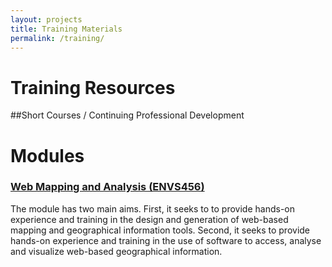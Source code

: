 ```yaml
---
layout: projects
title: Training Materials
permalink: /training/
---
```


# Training Resources

##Short Courses / Continuing Professional Development

# Modules

### [Web Mapping and Analysis (ENVS456)](/training/WebMapping/)
The module has two main aims. First, it seeks to to provide hands-on experience and training in the design and generation of web-based mapping and geographical information tools. Second, it seeks to provide hands-on experience and training in the use of software to access, analyse and visualize web-based geographical information.



